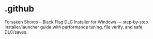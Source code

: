 # .github
Forsaken Shores – Black Flag DLC Installer for Windows — step‑by‑step installer/launcher guide with performance tuning, file verify, and safe DLC/saves.
